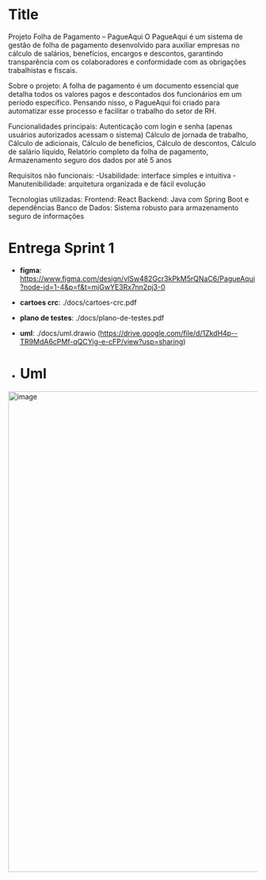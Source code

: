 # Title
Projeto Folha de Pagamento – PagueAqui
O PagueAqui é um sistema de gestão de folha de pagamento desenvolvido para auxiliar empresas no cálculo de salários, benefícios, encargos e descontos, garantindo transparência com os colaboradores e conformidade com as obrigações trabalhistas e fiscais.

Sobre o projeto:
A folha de pagamento é um documento essencial que detalha todos os valores pagos e descontados dos funcionários em um período específico. Pensando nisso, o PagueAqui foi criado para automatizar esse processo e facilitar o trabalho do setor de RH.

Funcionalidades principais:
Autenticação com login e senha (apenas usuários autorizados acessam o sistema)
Cálculo de jornada de trabalho,
Cálculo de adicionais,
Cálculo de benefícios,
Cálculo de descontos,
Cálculo de salário líquido,
Relatório completo da folha de pagamento,
Armazenamento seguro dos dados por até 5 anos

Requisitos não funcionais:
-Usabilidade: interface simples e intuitiva
-Manutenibilidade: arquitetura organizada e de fácil evolução

Tecnologias utilizadas:
Frontend: React
Backend: Java com Spring Boot e dependências
Banco de Dados: Sistema robusto para armazenamento seguro de informações

# Entrega Sprint 1

- **figma**: https://www.figma.com/design/vlSw482Gcr3kPkM5rQNaC6/PagueAqui?node-id=1-4&p=f&t=mjGwYE3Rx7nn2pj3-0
- **cartoes crc**: ./docs/cartoes-crc.pdf
- **plano de testes**: ./docs/plano-de-testes.pdf
- **uml**: ./docs/uml.drawio (https://drive.google.com/file/d/1ZkdH4p--TR9MdA6cPMf-qQCYig-e-cFP/view?usp=sharing)

- # Uml
<img width="1020" height="969" alt="image" src="https://github.com/user-attachments/assets/00838fbe-e471-4c08-810a-bd6ca375bc6e" />
